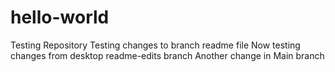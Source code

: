 # hello-world
Testing Repository
Testing changes to branch readme file
Now testing changes from desktop readme-edits branch
Another change in Main branch
